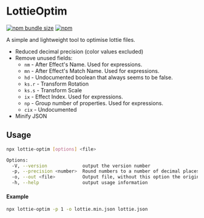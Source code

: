 # LottieOptim

[![npm bundle size](https://img.shields.io/bundlephobia/min/lottie-optim)](https://www.npmjs.com/package/lottie-optim) [![npm](https://img.shields.io/npm/v/lottie-optim)](https://www.npmjs.com/package/lottie-optim)

A simple and lightweight tool to optimise lottie files.

  * Reduced decimal precision (color values excluded)
  * Remove unused fields:
    * `nm` - After Effect's Name. Used for expressions.
    * `mn` - After Effect's Match Name. Used for expressions.
    * `hd` - Undocumented boolean that always seems to be false.
    * `ks.r` - Transform Rotation
    * `ks.s` - Transform Scale
    * `ix` - Effect Index. Used for expressions.
    * `np` - Group number of properties. Used for expressions.
    * `cix` - Undocumented
  * Minify JSON

## Usage

```bash
npx lottie-optim [options] <file>

Options:
  -V, --version             output the version number
  -p, --precision <number>  Round numbers to a number of decimal places to reduce filesize (default: 2)
  -o, --out <file>          Output file, without this option the original file with be overridden
  -h, --help                output usage information
```

#### Example

```bash
npx lottie-optim -p 1 -o lottie.min.json lottie.json
```
